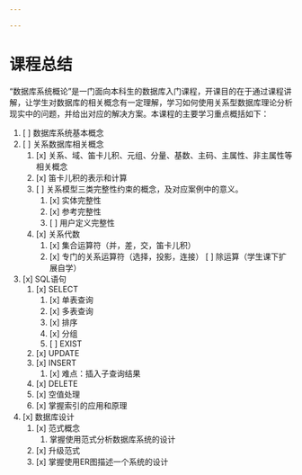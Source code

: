 ```yaml
---

---
```


# 课程总结

“数据库系统概论”是一门面向本科生的数据库入门课程，开课目的在于通过课程讲解，让学生对数据库的相关概念有一定理解，学习如何使用关系型数据库理论分析现实中的问题，并给出对应的解决方案。本课程的主要学习重点概括如下：

1. [ ] 数据库系统基本概念
1. [ ] 关系数据库相关概念
    1. [x] 关系、域、笛卡儿积、元组、分量、基数、主码、主属性、非主属性等相关概念
    1. [x] 笛卡儿积的表示和计算
    1. [ ] 关系模型三类完整性约束的概念，及对应案例中的意义。
        1. [x] 实体完整性
        1. [x] 参考完整性
        1. [ ] 用户定义完整性
    1. [x] 关系代数
        1. [x] 集合运算符（并，差，交，笛卡儿积）
        1. [x] 专门的关系运算符（选择，投影，连接）
            [ ] 除运算（学生课下扩展自学）
1. [x] SQL语句
    1. [x] SELECT
        1. [x] 单表查询
        1. [x] 多表查询
        1. [x] 排序
        1. [x] 分组
        1. [ ] EXIST
    1. [x] UPDATE
    1. [x] INSERT
        1. [x] 难点：插入子查询结果
    1. [x] DELETE
    1. [x] 空值处理
    1. [x] 掌握索引的应用和原理
1. [x] 数据库设计
    1. [x] 范式概念
        1. 掌握使用范式分析数据库系统的设计
    1. [x] 升级范式
    1. [x] 掌握使用ER图描述一个系统的设计